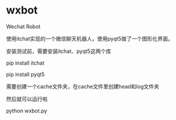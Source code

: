 # wxbot
Wechat Robot

使用itchat实现的一个微信聊天机器人，使用pyqt5做了一个图形化界面。

安装测试前，需要安装itchat、pyqt5这两个库

pip install itchat

pip install pyqt5

需要创建一个cache文件夹，在cache文件里创建head和log文件夹

然后就可以运行啦

python wxbot.py
